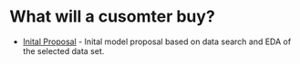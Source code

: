 # What will a cusomter buy?

* [Inital Proposal](docs/Proposal.pdf) - Inital model proposal based on data search and EDA of the selected data set.